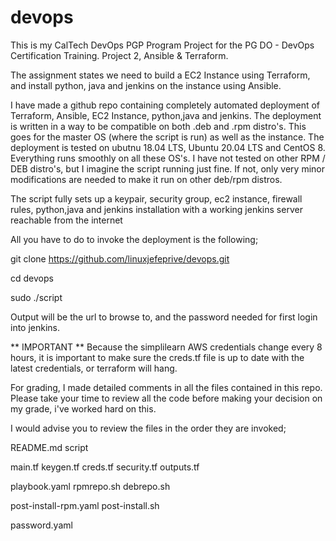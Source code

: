 # devops
This is my CalTech DevOps PGP Program Project for the PG DO - DevOps Certification Training. Project 2, Ansible & Terraform. 

The assignment states we need to build a EC2 Instance using Terraform, and install python, java and jenkins on the instance using Ansible. 

I have made a github repo containing completely automated deployment of Terraform, Ansible, EC2 Instance, python,java and jenkins. 
The deployment is written in a way to be compatible on both .deb and .rpm distro's. This goes for the master OS (where the script is run) as well as the instance. 
The deployment is tested on ubutnu 18.04 LTS, Ubuntu 20.04 LTS and CentOS 8. Everything runs smoothly on all these OS's. I have not tested on other RPM / DEB distro's, but I imagine the script running just fine. 
If not, only very minor modifications are needed to make it run on other deb/rpm distros.

The script fully sets up a keypair, security group, ec2 instance, firewall rules, python,java and jenkins installation with a working jenkins server reachable from the internet

All you have to do to invoke the deployment is the following;

git clone https://github.com/linuxjefeprive/devops.git

cd devops

sudo ./script 

Output will be the url to browse to, and the password needed for first login into jenkins.


** IMPORTANT ** 
Because the simplilearn AWS credentials change every 8 hours, it is important to make sure the creds.tf file is up to date with the latest credentials, or terraform will hang. 


For grading, I made detailed comments in all the files contained in this repo. Please take your time to review all the code before making your decision on my grade, i've worked hard on this. 

I would advise you to review the files in the order they are invoked; 

README.md
script

main.tf 
keygen.tf
creds.tf
security.tf
outputs.tf 

playbook.yaml 
rpmrepo.sh
debrepo.sh

post-install-rpm.yaml
post-install.sh 

password.yaml 



